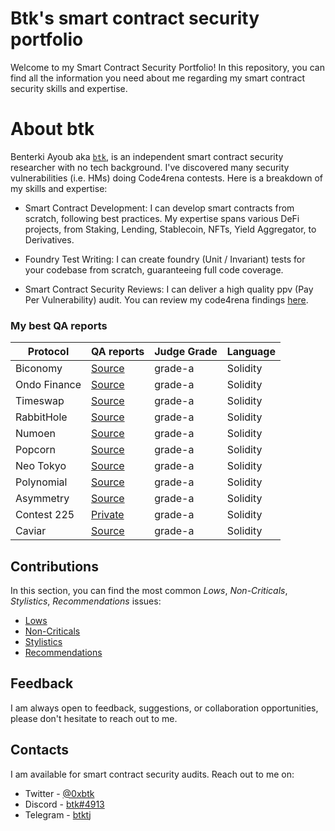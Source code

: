 # Btk's smart contract security portfolio

Welcome to my Smart Contract Security Portfolio! In this repository, you can find all the information you need about me regarding my smart contract security skills and expertise.

# About btk

Benterki Ayoub aka [`btk`](https://code4rena.com/@btk), is an independent smart contract security researcher with no tech background. I've discovered many security vulnerabilities (i.e. HMs) doing Code4rena contests. Here is a breakdown of my skills and expertise:

- Smart Contract Development: I can develop smart contracts from scratch, following best practices. My expertise spans various DeFi projects, from Staking, Lending, Stablecoin, NFTs, Yield Aggregator, to Derivatives.

- Foundry Test Writing: I can create foundry (Unit / Invariant) tests for your codebase from scratch, guaranteeing full code coverage.

- Smart Contract Security Reviews: I can deliver a high quality ppv (Pay Per Vulnerability) audit. You can review my code4rena findings [here](https://code4rena.com/@btk).

### My best QA reports

| Protocol        | QA reports                                                                                 | Judge Grade | Language |
|-----------------|--------------------------------------------------------------------------------------------|-------------|----------|
| Biconomy        | [Source](https://github.com/code-423n4/2023-01-biconomy-findings/blob/main/data/btk-Q.md)  | grade-a     | Solidity |
| Ondo Finance    | [Source](https://github.com/code-423n4/2023-01-ondo-findings/blob/main/data/btk-Q.md)      | grade-a     | Solidity |
| Timeswap        | [Source](https://github.com/code-423n4/2023-01-timeswap-findings/blob/main/data/btk-Q.md)  | grade-a     | Solidity |
| RabbitHole      | [Source](https://github.com/code-423n4/2023-01-rabbithole-findings/blob/main/data/btk-Q.md)| grade-a     | Solidity |
| Numoen          | [Source](https://github.com/code-423n4/2023-01-numoen-findings/blob/main/data/btk-Q.md)    | grade-a     | Solidity |
| Popcorn         | [Source](https://github.com/code-423n4/2023-01-popcorn-findings/blob/main/data/btk-Q.md)   | grade-a     | Solidity |
| Neo Tokyo       | [Source](https://github.com/code-423n4/2023-03-neotokyo-findings/blob/main/data/btk-Q.md)  | grade-a     | Solidity |
| Polynomial      | [Source](https://github.com/code-423n4/2023-03-polynomial-findings/blob/main/data/btk-Q.md)| grade-a     | Solidity |
| Asymmetry       | [Source](https://github.com/code-423n4/2023-03-asymmetry-findings/blob/main/data/btk-Q.md) | grade-a     | Solidity |
| Contest 225     | [Private]()| grade-a     | Solidity |
| Caviar          | [Source](https://github.com/code-423n4/2023-04-caviar-findings/blob/main/data/btk-Q.md)    | grade-a     | Solidity |

## Contributions

In this section, you can find the most common *Lows*, *Non-Criticals*, *Stylistics*, *Recommendations* issues:

- [Lows](https://github.com/btkayoub/smart-contract-security-portfolio/blob/main/QA-Common-issues/Lows.md)
- [Non-Criticals](https://github.com/btkayoub/smart-contract-security-portfolio/blob/main/QA-Common-issues/Non-Criticals.md)
- [Stylistics](https://github.com/btkayoub/smart-contract-security-portfolio/blob/main/QA-Common-issues/Stylistics.md)
- [Recommendations](https://github.com/btkayoub/smart-contract-security-portfolio/blob/main/QA-Common-issues/Recommendations.md)

## Feedback

I am always open to feedback, suggestions, or collaboration opportunities, please don't hesitate to reach out to me.

## Contacts

I am available for smart contract security audits. Reach out to me on:

- Twitter - [@0xbtk](https://twitter.com/0xbtk)
- Discord - [btk#4913](https://discordapp.com/users/731221006101905519)
- Telegram - [btktj](t.me/btktj)

